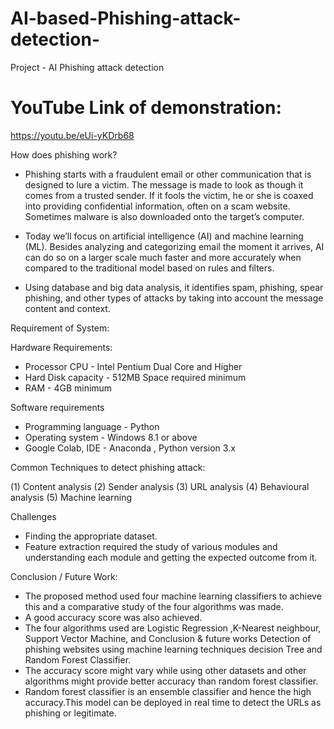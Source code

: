 # AI-based-Phishing-attack-detection-
Project - AI Phishing attack detection 

# YouTube Link of demonstration:
https://youtu.be/eUi-yKDrb68


How does phishing work?
 * Phishing starts with a fraudulent email or other communication that is designed to lure a victim. The message is made to look as though it comes from a trusted        sender. If it fools the victim, he or she is coaxed into providing confidential information, often on a scam website. Sometimes malware is also downloaded onto the    target’s computer.

 * Today we’ll focus on artificial intelligence (AI) and machine learning (ML).
   Besides analyzing and categorizing email the moment it arrives, AI can do so on a larger scale much faster and more accurately when compared to the traditional        model based on rules and filters.
 * Using database and big data analysis, it identifies spam, phishing, spear phishing, and other types of attacks by taking into account the message content and          context.



Requirement of System: 

Hardware Requirements: 
 * Processor CPU - Intel Pentium Dual Core and Higher 
 * Hard Disk capacity - 512MB Space required minimum
 * RAM - 4GB minimum

Software requirements
 * Programming language - Python 
 * Operating system - Windows 8.1 or above 
 * Google Colab, IDE - Anaconda , Python version 3.x


Common Techniques to detect phishing attack: 

 (1) Content analysis
 (2) Sender analysis
 (3) URL analysis
 (4) Behavioural analysis
 (5) Machine learning



Challenges

* Finding the appropriate dataset.
* Feature extraction required the study of various modules and understanding each module and getting the expected outcome from it.



Conclusion / Future Work: 

 * The proposed method used four machine learning classifiers to achieve this and a comparative study of the four algorithms was made. 
 * A good accuracy score was also achieved. 
 * The four algorithms used are Logistic Regression ,K-Nearest neighbour, Support Vector Machine, and Conclusion & future works Detection of phishing websites using      machine learning techniques decision Tree and Random Forest Classifier.
 * The accuracy score might vary while using other datasets and other algorithms might provide better accuracy than random forest classifier.
 * Random forest classifier is an ensemble classifier and hence the high accuracy.This model can be deployed in real time to detect the URLs as phishing or legitimate.





